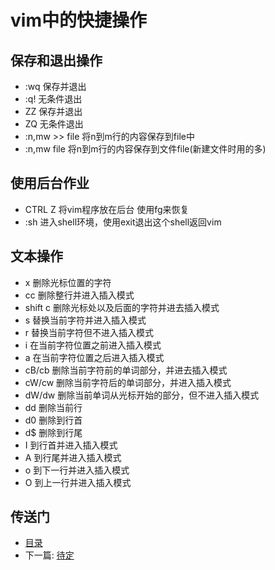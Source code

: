 # vim中的快捷操作

## 保存和退出操作

- :wq       保存并退出
- :q!       无条件退出
- ZZ        保存并退出
- ZQ        无条件退出
- :n,mw >> file     将n到m行的内容保存到file中
- :n,mw file        将n到m行的内容保存到文件file(新建文件时用的多)

## 使用后台作业

- CTRL Z        将vim程序放在后台  使用fg来恢复
- :sh           进入shell环境，使用exit退出这个shell返回vim

## 文本操作

- x             删除光标位置的字符
- cc            删除整行并进入插入模式
- shift c       删除光标处以及后面的字符并进去插入模式
- s             替换当前字符并进入插入模式
- r             替换当前字符但不进入插入模式
- i             在当前字符位置之前进入插入模式
- a             在当前字符位置之后进入插入模式
- cB/cb         删除当前字符前的单词部分，并进去插入模式
- cW/cw         删除当前字符后的单词部分，并进入插入模式
- dW/dw         删除当前单词从光标开始的部分，但不进入插入模式
- dd            删除当前行
- d0            删除到行首
- d$            删除到行尾
- I             到行首并进入插入模式
- A             到行尾并进入插入模式
- o             到下一行并进入插入模式
- O             到上一行并进入插入模式

## 传送门

- [目录](directory.md)
- 下一篇: [待定](.md)
